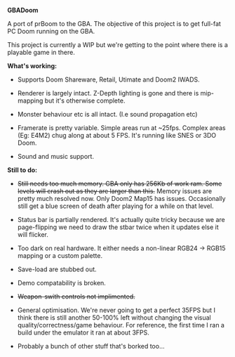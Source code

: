 **GBADoom**

A port of prBoom to the GBA. The objective of this project is to get full-fat PC Doom running on the GBA.

This project is currently a WIP but we're getting to the point where there is a playable game in there.




**What's working:**

- Supports Doom Shareware, Retail, Utimate and Doom2 IWADS.

- Renderer is largely intact. Z-Depth lighting is gone and there is mip-mapping but it's otherwise complete.

- Monster behaviour etc is all intact. (I.e sound propagation etc)

- Framerate is pretty variable. Simple areas run at ~25fps. Complex areas (Eg: E4M2) chug along at about 5 FPS. It's running like SNES or 3DO Doom.

- Sound and music support.


**Still to do:**

- ~~Still needs too much memory. GBA only has 256Kb of work ram. Some levels will crash out as they are larger than this.~~ Memory issues are pretty much resolved now. Only Doom2 Map15 has issues. Occasionally still get a blue screen of death after playing for a while on that level.

- Status bar is partially rendered. It's actually quite tricky because we are page-flipping we need to draw the stbar twice when it updates else it will flicker.

- Too dark on real hardware. It either needs a non-linear RGB24 -> RGB15 mapping or a custom palette.

- Save-load are stubbed out.

- Demo compatability is broken.

- ~~Weapon-swith controls not implimented.~~

- General optimisation. We're never going to get a perfect 35FPS but I think there is still another 50-100% left without changing the visual quality/correctness/game behaviour. For reference, the first time I ran a build under the emulator it ran at about 3FPS.

- Probably a bunch of other stuff that's borked too...
